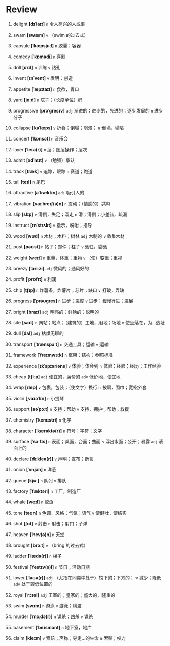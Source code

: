 # Review
1. delight **[dɪˈlaɪt]** `n` 令人高兴的人或事

2. swam **[swæm]** `v` （swim 的过去式）

3. capsule **[ˈkæpsjuːl]** `n` 胶囊；容器

4. comedy **[ˈkɒmədi]** `n` 喜剧

5. drill **[drɪl]** `n` 训练 `v` 钻孔

6. invent **[ɪnˈvent]** `v` 发明；创造

7. appetite **[ˈæpɪtaɪt]** `n` 食欲，胃口

8. yard **[jɑːd]** `n` 院子；（长度单位）码

9. progressive **[prəˈɡresɪv]** `adj` 渐进的；进步的，先进的；逐步发展的 `n` 进步分子

10. collapse **[kəˈlæps]** `v` 折叠；倒塌；崩溃； `n` 倒塌，塌陷

11. concert **[ˈkɒnsət]** `n` 音乐会

12. layer **[ˈleɪə(r)]** `n` 层；图层操作；层次

13. admit **[ədˈmɪt]** `v` （勉强）承认

14. track **[træk]** `v` 追踪，跟踪 `n` 赛道；跑道

15. tail **[teɪl]** `n` 尾巴

16. attractive **[əˈtræktɪv]** `adj` 吸引人的

17. vibration **[vaɪˈbreɪʃ(ə)n]** `n` 震动；（情感的）共鸣

18. slip **[slɪp]** `v` 滑倒，失足；溜走 `n` 滑；滑倒；小差错，疏漏

19. instruct **[ɪnˈstrʌkt]** `v` 指示，吩咐；指导

20. wood **[wʊd]** `n` 木材；木料；树林 `adj` 木制的 `v` 收集木材

21. post **[pəʊst]** `n` 帖子；邮件；柱子 `v` 派驻，委派

22. weight **[weɪt]** `n` 重量，体重；重物 `v` （使）变重；重视

23. breezy **[ˈbriːzi]** `adj` 微风的；通风好的

24. profit **[ˈprɒfɪt]** `n` 利润

25. chip **[tʃɪp]** `n` 炸薯条，炸薯片；芯片；缺口 `v` 打破，弄缺

26. progress **[ˈprəʊɡres]** `n` 进步；进度 `v` 进步；缓慢行进；进展

27. bright **[braɪt]** `adj` 明亮的；鲜艳的；聪明的

28. site **[saɪt]** `n` 网站；站点；（建筑的）工地，用地；场地 `v` 使坐落在，为...选址

29. dull **[dʌl]** `adj` 枯燥无聊的

30. transport **[ˈtrænspɔːt]** `n` 交通工具；运输 `v` 运输

31. framework **[ˈfreɪmwɜːk]** `n` 框架；结构；参照标准

32. experience **[ɪkˈspɪəriəns]** `v` 体验；体会到 `n` 体验；经验；经历；工作经验

33. cheap **[tʃiːp]** `adj` 便宜的，廉价的 `adv` 低价地，便宜地

34. wrap **[ræp]** `v` 包裹，包装；（使文字）换行 `n` 披肩，围巾；宽松外套

35. violin **[ˌvaɪəˈlɪn]** `n` 小提琴

36. support **[səˈpɔːt]** `n` 支持；帮助 `v` 支持，拥护；帮助；救援

37. chemistry **[ˈkemɪstri]** `n` 化学

38. character **[ˈkærəktə(r)]** `n` 符号；字符；文字

39. surface **[ˈsɜːfɪs]** `n` 表面；桌面，台面；曲面 `v` 浮出水面；公开；暴露 `adj` 表面上的

40. declare **[dɪˈkleə(r)]** `v` 声明；宣布；断言

41. onion **[ˈʌnjən]** `n` 洋葱

42. queue **[kjuː]** `n` 队列 `v` 排队

43. factory **[ˈfæktəri]** `n` 工厂，制造厂

44. whale **[weɪl]** `n` 鲸鱼

45. tone **[təʊn]** `n` 色调，风格；气氛；语气 `v` 使健壮，使结实

46. shot **[ʃɒt]** `v` 射击 `n` 射击；射门；子弹

47. heaven **[ˈhev(ə)n]** `n` 天堂

48. brought **[brɔːt]** `v` （bring 的过去式）

49. ladder **[ˈlædə(r)]** `n` 梯子

50. festival **[ˈfestɪv(ə)l]** `n` 节日；活动日期

51. lower **[ˈləʊə(r)]** `adj` （尤指在同类中处于）较下的；下方的； `v` 减少；降低 `adv` 处于较低位置的

52. royal **[ˈrɔɪəl]** `adj` 王室的；皇家的；盛大的，隆重的

53. swim **[swɪm]** `n` 游泳 `v` 游泳；横渡

54. murder **[ˈmɜːdə(r)]** `n` 谋杀；凶杀 `v` 谋杀

55. basement **[ˈbeɪsmənt]** `n` 地下室，地库

56. claim **[kleɪm]** `v` 索赔；声称；夺走...的生命 `n` 索赔；权力

